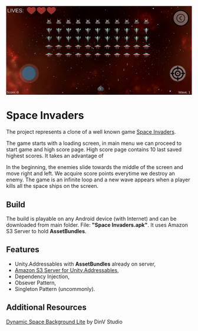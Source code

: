 <img src="Images/Insight.PNG" align="middle" width="3000"/>

# Space Invaders

The project represents a clone of a well known game [Space Invaders](https://www.youtube.com/watch?v=D1jZaIPeD5w&ab_channel=316whatupz).

The game starts with a loading screen, in main menu we can proceed to start game and high score page. High score page contains 10 last saved highest scores. It takes an advantage of

In the beginning, the enemies slide towards the middle of the screen and move right and left. We acquire score points everytime we destroy an enemy. The game is an infinite loop and a new wave appears when a player kills all the space ships on the screen.

## Build
The build is playable on any Android device (with Internet) and can be downloaded from main folder. File: **"Space Invaders.apk"**. It uses Amazon S3 Server to hold **AssetBundles**.


## Features
- Unity.Addressables with **AssetBundles** already on server,
- [Amazon S3 Server for Unity.Addressables](https://s3.console.aws.amazon.com/s3/buckets/spaceinvadersbucket?region=eu-central-1&prefix=Android/&showversions=false),
- Dependency Injection,
- Obsever Pattern,
- Singleton Pattern (uncommonly).



## Additional Resources
[Dynamic Space Background Lite](https://assetstore.unity.com/packages/2d/textures-materials/dynamic-space-background-lite-104606#description) by DinV Studio

